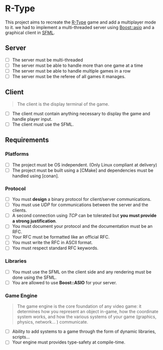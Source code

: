 # R-Type

This project aims to recreate the [R-Type](https://fr.wikipedia.org/wiki/R-Type) game and add a multiplayer mode to it. we had to implement a multi-threaded server using [Boost::asio](https://www.boost.org/doc/libs/1_66_0/doc/html/boost_asio.html) and a graphical client in [SFML](https://www.sfml-dev.org/).


## Server

- [ ] The server must be multi-threaded
- [ ] The server must be able to handle more than one game at a time
- [ ] The server must be able to handle multiple
games in a row
- [ ] The server must be the referee of all games it manages.

## Client

> The client is the display terminal of the game.

- [ ] The client must contain anything necessary to display the game and handle player input.
- [ ] The client must use the SFML.

## Requirements

### Platforms

- [ ] The project must be OS independent. (Only Linux compliant at delivery)
- [ ] The project must be built using a [CMake] and dependencies must be handled using [conan].

### Protocol

- [ ] You must **design** a binary protocol for client/server communications.
- [ ] You must use _UDP_ for communications between the server and the clients. 
- [ ] A second connection using _TCP_ can be tolerated but **you must provide a strong justification**.
- [ ] You must document your protocol and the documentation must be an RFC.
- [ ] Your RFC must be formatted like an official RFC.
- [ ] You must write the RFC in ASCII format.
- [ ] You must respect standard RFC keywords.

### Libraries

- [ ] You must use the SFML on the client side and any rendering must be done using the SFML.
- [ ] You are allowed to use **Boost::ASIO** for your server.

### Game Engine

> The game engine is the core foundation of any video game: it determines how you represent an object in-game, how the coordinate system works, and how the various systems of your game (graphics, physics, network... ) communicate.

- [ ] Ability to add systems to a game through the form of dynamic libraries, scripts...
- [ ] Your engine must provides type-safety at compile-time.
